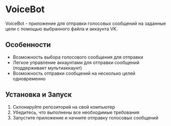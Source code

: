 # VoiceBot

VoiceBot - приложение для отправки голосовых сообщений на заданные цели с помощью выбранного файла и аккаунта VK.

## Особенности

- Возможность выбора голосового сообщения для отправки
- Легкое управление аккаунтами для отправки сообщений (поддерживает мультиаккаунт)
- Возможность отправки сообщений на несколько целей одновременно

## Установка и Запуск

1. Склонируйте репозиторий на свой компьютер
2. Убедитесь, что выполнены все необходимые требования
3. Запустите приложение и начните отправку голосовых сообщений
